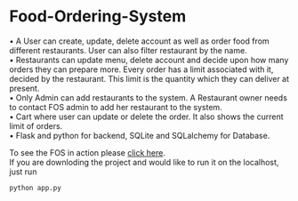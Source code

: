# Food-Ordering-System

• A User can create, update, delete account as well as order food from different restaurants. User can also filter restaurant by the name.\
• Restaurants can update menu, delete account and decide upon how many orders they can prepare more. Every order has a limit associated with it, decided by the restaurant. This limit is the quantity which they can deliver at present.\
• Only Admin can add restaurants to the system. A Restaurant owner needs to contact FOS admin to add her restaurant to the system.\
• Cart where user can update or delete the order. It also shows the current limit of orders.\
• Flask and python for backend, SQLite and SQLalchemy for Database.

To see the FOS in action please [click here](https://jfos.herokuapp.com/).\
If you are downloding the project and would like to run it on the localhost, just run
```python
python app.py
```
